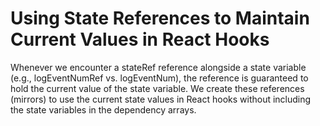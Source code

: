 # Using State References to Maintain Current Values in React Hooks

Whenever we encounter a stateRef reference alongside a state variable (e.g., logEventNumRef vs. logEventNum), the
reference is guaranteed to hold the current value of the state variable. We create these references (mirrors) to use the
current state values in React hooks without including the state variables in the dependency arrays.
